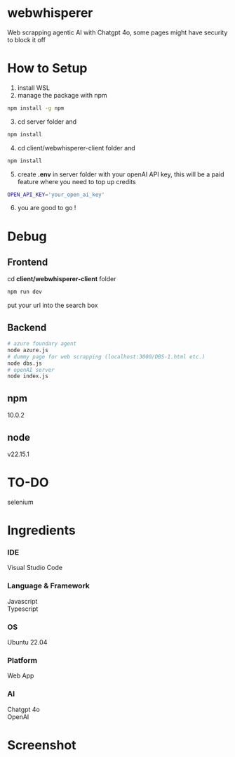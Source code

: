 # webwhisperer
Web scrapping agentic AI with Chatgpt 4o, some pages might have security to block it off

# How to Setup
1. install WSL
2. manage the package with npm
```bash
npm install -g npm
```
3. cd server folder and
```bash
npm install
```
4. cd client/webwhisperer-client folder and
```bash
npm install
```
5. create **.env** in server folder with your openAI API key, this will be a paid feature where you need to top up credits
```bash
OPEN_API_KEY='your_open_ai_key'
```
6. you are good to go !

# Debug
## Frontend
cd **client/webwhisperer-client** folder
```bash
npm run dev
```
put your url into the search box
## Backend
```bash
# azure foundary agent
node azure.js
# dummy page for web scrapping (localhost:3000/DBS-1.html etc.)
node dbs.js
# openAI server
node index.js
```

## npm
10.0.2

## node
v22.15.1

# TO-DO
selenium

# Ingredients
### IDE
Visual Studio Code

### Language & Framework
Javascript <br/>
Typescript

### OS
Ubuntu 22.04

### Platform
Web App

### AI
Chatgpt 4o <br/>
OpenAI

# Screenshot

